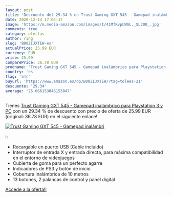 ```yaml
---
layout: post
title: 'Descuento del 29.34 % en Trust Gaming GXT 545 - Gamepad inalámbri'
date: 2020-12-14 17:04:17
image: 'https://m.media-amazon.com/images/I/41MfKvpLWAL._SL200_.jpg'
comments: true
category: ofertas
author: ring
slug: 'B00ZIJXTEW-es'
actualPrice: 25.99 EUR
currency: EUR
price: 25.99
comparePrice: 36.78 EUR
prodname: 'Trust Gaming GXT 545 - Gamepad inalámbrico para Playstation 3 y PC'
country: 'es'
flag: '🇪🇸'
buyurl: 'https://www.amazon.es/dp/B00ZIJXTEW/?tag=tolees-21'
descuento: '29.34'
average: '25.666153846153847'
---
```


Tienes [Trust Gaming GXT 545 - Gamepad inalámbrico para Playstation 3 y PC](https://www.amazon.es/dp/B00ZIJXTEW/?tag=tolees-21) con un 29.34 % de descuento con precio de oferta de 25.99 EUR (original: 36.78 EUR) en el siguiente enlace!

[![Trust Gaming GXT 545 - Gamepad inalámbri](https://m.media-amazon.com/images/I/41MfKvpLWAL._SL200_.jpg)](https://www.amazon.es/dp/B00ZIJXTEW/?tag=tolees-21)

ℹ️:

- Recargable en puerto USB (Cable incluido)
- Interruptor de entrada X y entrada directa, para máxima compatibilidad en el entorno de videojuegos
- Cubierta de goma para un perfecto agarre
- Indicadores de PS3 y botón de inicio
- Cobertura inalámbrica de 10 metros
- 13 botones, 2 palancas de control y panel digital

[Accede a la oferta!!](https://www.amazon.es/dp/B00ZIJXTEW/?tag=tolees-21)
